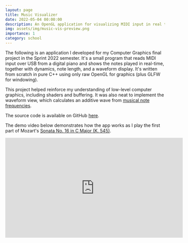 ```yaml
---
layout: page
title: Music Visualizer
date: 2022-05-04 00:00:00
description: An OpenGL application for visualizing MIDI input in real time
img: assets/img/music-vis-preview.png
importance: 1
category: school
---
```


The following is an application I developed for my Computer Graphics final project in
the Sprint 2022 semester. It's a small program that reads MIDI input over USB from a
digital piano and shows the notes played in real-time, together with dynamics, note length,
and a waveform display. It's written from scratch in pure C++ using only raw OpenGL for
graphics (plus GLFW for windowing).

This project helped reinforce my understanding of low-level computer graphics, including
shaders and buffering. It was also neat to implement the waveform view, which calculates
an additive wave from [musical note frequencies](https://en.wikipedia.org/wiki/Musical_note#Note_frequency_(in_hertz)).

The source code is available on GitHub [here](https://github.com/noahcgreen/Music-Visualizer).

The demo video below demonstrates how the app works as I play the first part of
Mozart's [Sonata No. 16 in C Major (K. 545)](https://imslp.org/wiki/Piano_Sonata_No.16_in_C_major,_K.545_(Mozart,_Wolfgang_Amadeus)).

<div style="text-align: center">
<iframe width="560" height="315" src="https://www.youtube.com/embed/P7SFjJOVkCM" title="YouTube video player" frameborder="0" allow="accelerometer; autoplay; clipboard-write; encrypted-media; gyroscope; picture-in-picture; web-share" allowfullscreen></iframe>
</div>
